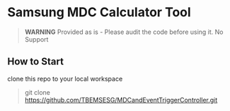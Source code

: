 # Samsung MDC Calculator Tool

> **WARNING**
Provided as is - Please audit the code before using it.
No Support

## How to Start
clone this repo to your local workspace
> git clone https://github.com/TBEMSESG/MDCandEventTriggerController.git
